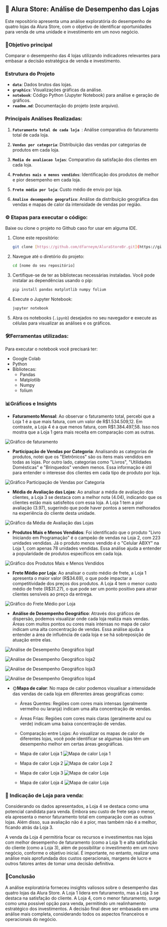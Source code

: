 ## 🏢 Alura Store: Análise de Desempenho das Lojas

Este repositório apresenta uma análise exploratória do desempenho de quatro lojas da Alura Store, com o objetivo de identificar oportunidades para venda de uma unidade e investimento em um novo negócio.

### 🎯Objetivo principal

Comparar o desempenho das 4 lojas utilizando indicadores relevantes para embasar a decisão estratégica de venda e investimento.

### Estrutura do Projeto 

- **`data`**: Dados brutos das lojas.
- **`graphics`**: Visualizações gráficas da análise.
- **`notebook`**:  Código Python (Jupyter Notebook) para análise e geração de gráficos.
- **`readme.md`**: Documentação do projeto (este arquivo).

### Principais Análises Realizadas:

1.  **`Faturamento total de cada loja `**: Análise comparativa do faturamento total de cada loja.

2.  **`Vendas por categoria`**: Distribuição das vendas por categorias de produtos em cada loja.

3.  **`Media de avaliacao lojas`**:  Comparativo da satisfação dos clientes em cada loja.

4.  **`Produtos mais e menos vendidos`**:  Identificação dos produtos de melhor e pior desempenho em cada loja.

5.  **`Frete médio por loja`**: Custo médio de envio por loja.

6.  **`Analise desempenho geografico`**: Análise da distribuição geográfica das vendas e mapas de calor da intensidade de vendas por região.


### ⚙ Etapas para executar o código:

Baixe ou clone o projeto no Github caso for usar em alguma IDE.

1.  Clone este repositório:
    ```bash
    git clone [https://github.com/dfarneym/AluraStoreBr.git](https://github.com/dfarneym/AluraStoreBr.git)
    ```
2.  Navegue até o diretório do projeto:
    ```bash
    cd [nome do seu repositório]
    ```
3.  Certifique-se de ter as bibliotecas necessárias instaladas. Você pode instalar as dependências usando o pip:
    ```bash
    pip install pandas matplotlib numpy folium
    ```
4.  Execute o Jupyter Notebook:
    ```bash
    jupyter notebook
    ```
5.  Abra os notebooks (`.ipynb`) desejados no seu navegador e execute as células para visualizar as análises e os gráficos.

### 🛠️Ferramentas utilizadas:

Para executar o notebook você precisará ter:
 - Google Colab
 - Python 
 - Bibliotecas:
   - Pandas
   - Matplotlib
   - Numpy
   - folium

### 📊Gráficos e Insights

* **Faturamento Mensal**: Ao observar o faturamento total, percebi que a Loja 1 é a que mais fatura, com um valor de R\$1.534.509,12. Em contraste, a Loja 4 é a que menos fatura, com R\$1.384.497,58. Isso nos mostra que a Loja 1 gera mais receita em comparação com as outras.

![Gráfico de faturamento](graphics/faturamento.png)

* **Participação de Vendas por Categoria**: Analisando as categorias de produtos, notei que os "Eletrônicos" são os itens mais vendidos em todas as lojas. Por outro lado, categorias como "Livros", "Utilidades Domésticas" e "Brinquedos" vendem menos. Essa informação é útil para entender o interesse dos clientes em cada tipo de produto por loja.

![Gráfico Participação de Vendas por Categoria](graphics/vendas_por_categoria.png)

* **Média de Avaliação das Lojas**: Ao analisar a média de avaliação dos clientes, a Loja 3 se destaca com a melhor nota (4.04), indicando que os clientes estão mais satisfeitos com essa loja. A Loja 1 tem a pior avaliação (3.97), sugerindo que pode haver pontos a serem melhorados na experiência do cliente desta unidade.

![Gráfico da Média de Avaliação das Lojas](graphics/media_de_avaliacao.png)

* **Produtos Mais e Menos Vendidos**: Foi identificado que o produto "Livro Iniciando em Programação" é o campeão de vendas na Loja 2, com 223 unidades vendidas. Já o produto menos vendido é o "Celular ABXY" na Loja 1, com apenas 78 unidades vendidas. Essa análise ajuda a entender a popularidade de produtos específicos em cada loja.

![Gráfico dos Produtos Mais e Menos Vendidos](graphics/pd_mais_menos_vendidos.png)

* **Frete Médio por Loja**: Ao analisar o custo médio de frete, a Loja 1 apresenta o maior valor (R$34.69), o que pode impactar a competitividade dos preços dos produtos. A Loja 4 tem o menor custo médio de frete (R\$31.27), o que pode ser um ponto positivo para atrair clientes sensíveis ao preço da entrega.

![Gráfico do Frete Médio por Loja](graphics/frete_medio_loja.png)

* **Análise de Desempenho Geográfico**: Através dos gráficos de dispersão, podemos visualizar onde cada loja realiza mais vendas. Áreas com muitos pontos ou cores mais intensas no mapa de calor indicam uma alta concentração de vendas. Essa análise ajuda a entender a área de influência de cada loja e se há sobreposição de atuação entre elas.

![Análise de Desempenho Geográfico loja1](graphics/dispersao_loja1.png)

![Análise de Desempenho Geográfico loja2](graphics/dispersao_loja2.png)

![Análise de Desempenho Geográfico loja3](graphics/dispersao_loja3.png)

![Análise de Desempenho Geográfico loja4](graphics/dispersao_loja4.png)

* 🌞**Mapa de calor**: No mapa de calor podemos visualisar a intensidade das vendas de cada loja em diferentes áreas geográficas como:
    - Áreas Quentes: Regiões com cores mais intensas (geralmente vermelho ou laranja) indicam uma alta concentração de vendas.
    - Áreas Frias: Regiões com cores mais claras (geralmente azul ou verde) indicam uma baixa concentração de vendas.
    - Comparação entre Lojas: Ao visualizar os mapas de calor de diferentes lojas, você pode identificar se algumas lojas têm um desempenho melhor em certas áreas geográficas.

  - Mapa de calor Loja 1
![Mapa de calor Loja 1](graphics/mapa_calor_loja1.png)
  - Mapa de calor Loja 2
![Mapa de calor Loja 2](graphics/mapa_calor_loja2.png)
  - Mapa de calor Loja 3
![Mapa de calor Loja ](graphics/mapa_calor_loja3.png)
  - Mapa de calor Loja 4
![Mapa de calor Loja ](graphics/mapa_calor_loja4.png)

### 🤝 Indicação de Loja para venda:
Considerando os dados apresentados, a Loja 4 se destaca como uma potencial candidata para venda. Embora seu custo de frete seja o menor, ela apresenta o menor faturamento total em comparação com as outras lojas. Além disso, sua avaliação não é a pior, mas também não é a melhor, ficando atrás da Loja 3.

A venda da Loja 4 permitiria focar os recursos e investimentos nas lojas com melhor desempenho de faturamento (como a Loja 1) e alta satisfação do cliente (como a Loja 3), além de possibilitar o investimento em um novo negócio, conforme o objetivo inicial. É importante, no entanto, realizar uma análise mais aprofundada dos custos operacionais, margens de lucro e outros fatores antes de tomar uma decisão definitiva.

### 🚀Conclusão

A análise exploratória forneceu insights valiosos sobre o desempenho das quatro lojas da Alura Store. A Loja 1 lidera em faturamento, mas a Loja 3 se destaca na satisfação do cliente. A Loja 4, com o menor faturamento, surge como uma possível opção para venda, permitindo um realinhamento estratégico dos investimentos. A decisão final deve ser embasada em uma análise mais completa, considerando todos os aspectos financeiros e operacionais do negócio.